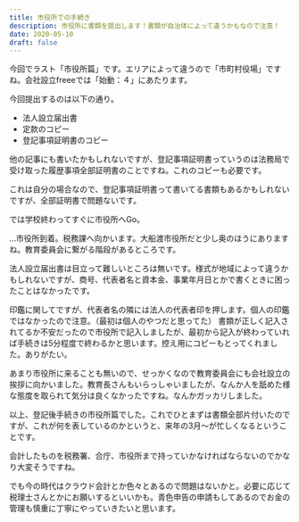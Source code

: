 ```yaml
---
title: 市役所での手続き
description: 市役所に書類を提出します！書類が自治体によって違うかもなので注意！
date: 2020-05-10
draft: false
---
```


今回でラスト「市役所篇」です。エリアによって違うので「市町村役場」ですね。会社設立freeeでは「始動：４」にあたります。

今回提出するのは以下の通り。

- 法人設立届出書
- 定款のコピー
- 登記事項証明書のコピー

他の記事にも書いたかもしれないですが、登記事項証明書っていうのは法務局で受け取った履歴事項全部証明書のことですね。これのコピーも必要です。

これは自分の場合なので、登記事項証明書って書いてる書類もあるかもしれないですが、全部証明書で問題ないです。

では学校終わってすぐに市役所へGo。

…市役所到着。税務課へ向かいます。大船渡市役所だと少し奥のほうにありますね。教育委員会に繋がる階段があるところです。

法人設立届出書は目立って難しいところは無いです。様式が地域によって違うかもしれないですが、商号、代表者名と資本金、事業年月日とかで書くときに困ったことはなかったです。

印鑑に関してですが、代表者名の隣には法人の代表者印を押します。個人の印鑑ではなかったので注意。（最初は個人のやつだと思ってた） 書類が正しく記入されてるか不安だったので市役所で記入しましたが、最初から記入が終わっていれば手続きは5分程度で終わるかと思います。控え用にコピーもとってくれました。ありがたい。

あまり市役所に来ることも無いので、せっかくなので教育委員会にも会社設立の挨拶に向かいました。教育長さんもいらっしゃいましたが、なんか人を舐めた様な態度を取られて気分は良くなかったですね。なんかガッカリしました。

以上、登記後手続きの市役所篇でした。これでひとまずは書類全部片付いたのですが、これが何を表しているのかというと、来年の3月〜が忙しくなるということです。

会計したものを税務署、合庁、市役所まで持っていかなければならないのでかなり大変そうですね。

でも今の時代はクラウド会計とか色々とあるので問題はないかと。必要に応じて税理士さんとかにお願いするといいかも。青色申告の申請もしてあるのでお金の管理も慎重に丁寧にやっていきたいと思います。
